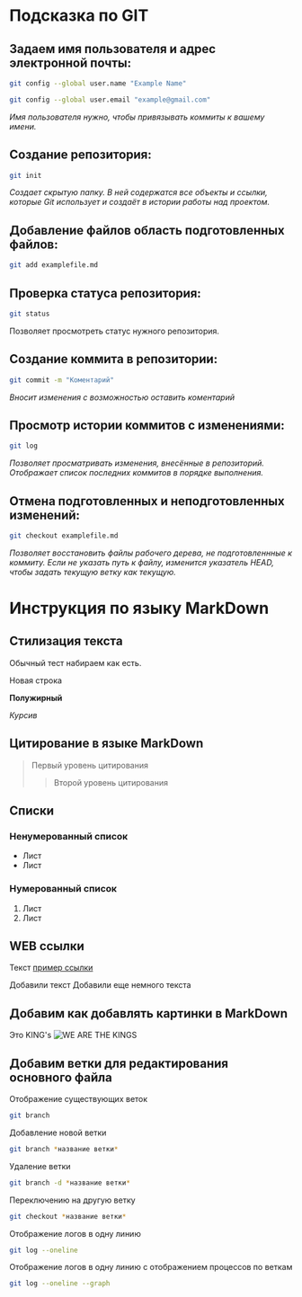 # Подсказка по GIT


## Задаем имя пользователя и адрес электронной почты:
```sh
git config --global user.name "Example Name"
```
```sh
git config --global user.email "example@gmail.com"
```
*Имя пользователя нужно, чтобы привязывать коммиты к вашему имени.*


## Создание репозитория:
```sh
git init
```
*Cоздает скрытую папку. В ней содержатся все объекты и ссылки, которые Git использует и создаёт в истории работы над проектом.*

## Добавление файлов область подготовленных файлов:
```sh
git add examplefile.md
```

## Проверка статуса репозитория:

```sh
git status
```
Позволяет просмотреть статус нужного репозитория.

## Создание коммита в репозитории:

```sh
git commit -m "Коментарий"
```

*Вносит изменения с возможностью оставить коментарий*

## Просмотр истории коммитов с изменениями:
```sh
git log
```
*Позволяет просматривать изменения, внесённые в репозиторий. Отображает список последних коммитов в порядке выполнения.*

## Отмена подготовленных и неподготовленных изменений:

```sh
git checkout examplefile.md
```

*Позволяет восстановить файлы рабочего дерева, не подготовленнные к коммиту. Если не указать путь к файлу, изменится указатель HEAD, чтобы задать текущую ветку как текущую.*





# Инструкция по языку MarkDown

## Стилизация текста

Обычный тест набираем как есть.

Новая строка

**Полужирный**

*Курсив*

## Цитирование в языке MarkDown
>Первый уровень цитирования
>>Второй уровень цитирования

## Списки
### Ненумерованный список
* Лист
* Лист

### Нумерованный список
1. Лист
2. Лист


## WEB ссылки
Текст [пример ссылки](http.example.com "Всплывающая подсказка")

Добавили текст
Добавили еще немного текста

## Добавим как добавлять картинки в MarkDown

Это KING's
![WE ARE THE KINGS](KING.jpg)

## Добавим ветки для редактирования основного файла

Отображение существующих веток
```sh
git branch
```

Добавление новой ветки
```sh
git branch *название ветки*
```

Удаление ветки
```sh
git branch -d *название ветки*
```

Переключению на другую ветку
```sh
git checkout *название ветки*
```

Отображение логов в одну линию
```sh
git log --oneline
```

Отображение логов в одну линию с отображением процессов по веткам
```sh
git log --oneline --graph
```
